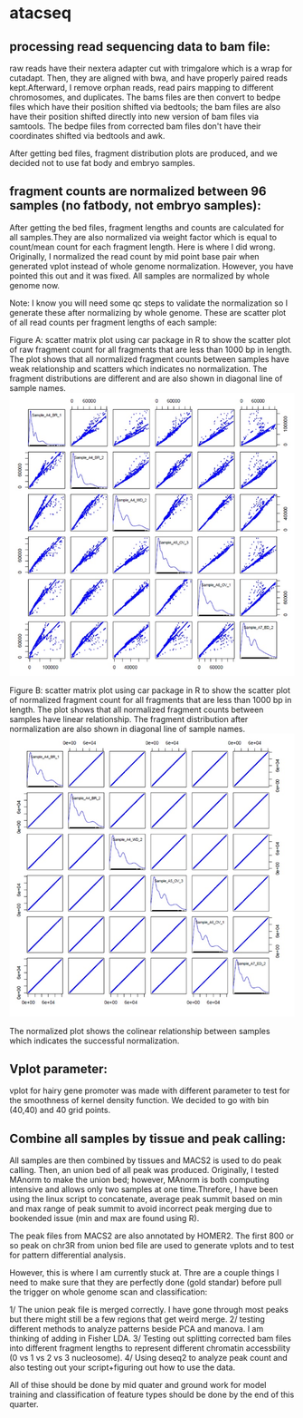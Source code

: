 # atacseq

## processing read sequencing data to bam file:

raw reads have their nextera adapter cut with trimgalore which is a wrap for cutadapt. Then, they are aligned with bwa, and have properly paired reads kept.Afterward, I remove orphan reads, read pairs mapping to different chromosomes, and duplicates. The bams files are then convert to bedpe files which have their position shifted via bedtools; the bam files are also have their position shifted directly into new version of bam files via samtools. The bedpe files from corrected bam files don't have their coordinates shifted via bedtools and awk.

After getting bed files, fragment distribution plots are produced, and we decided not to use fat body and embryo samples.

## fragment counts are normalized between 96 samples (no fatbody, not embryo samples):

After getting the bed files, fragment lengths and counts are calculated for all samples.They are also normalized via weight factor which is equal to count/mean count for each fragment length. Here is where I did wrong. Originally, I normalized the read count by mid point base pair when generated vplot instead of whole genome normalization. However, you have pointed this out and it was fixed. All samples are normalized by whole genome now. 

Note: I know you will need some qc steps to validate the normalization so I generate these after normalizing by whole genome. These are scatter plot of all read counts per fragment lengths of each sample:

Figure A: scatter matrix plot using car package in R to show the scatter plot of raw fragment count for all fragments that are less than 1000 bp in length. The plot shows that all normalized fragment counts between samples have weak relationship and scatters which indicates no normalization. The fragment distributions are different and are also shown in diagonal line of sample names.
![](rawscatterplot.jpg)

Figure B: scatter matrix plot using car package in R to show the scatter plot of normalized fragment count for all fragments that are less than 1000 bp in length. The plot shows that all normalized fragment counts between samples have linear relationship. The fragment distribution after normalization are also shown in diagonal line of sample names.
![](normalizedscatterplot.jpg)

The normalized plot shows the colinear relationship between samples which indicates the successful normalization.

## Vplot parameter: 

vplot for hairy gene promoter was made with different parameter to test for the smoothness of kernel density function. We decided to go with bin (40,40) and 40 grid points. 

## Combine all samples by tissue and peak calling:

All samples are then combined by tissues and MACS2 is used to do peak calling. Then, an union bed of all peak was produced. Originally, I tested MAnorm to make the union bed; however, MAnorm is both computing intensive and allows only two samples at one time.Threfore, I have been using the linux script to concatenate, average peak summit based on min and max range of peak summit to avoid incorrect peak merging due to bookended issue (min and max are found using R). 

The peak files from MACS2 are also annotated by HOMER2. The first 800 or so peak on chr3R from union bed file are used to generate vplots and to test for pattern differential analysis.

However, this is where I am currently stuck at. Thre are a couple things I need to make sure that they are perfectly done (gold standar) before pull the trigger on whole genome scan and classification:

1/ The union peak file is merged correctly. I have gone through most peaks but there might still be a few regions that get weird merge.
2/ testing different methods to analyze patterns beside PCA and manova. I am thinking of adding in Fisher LDA.
3/ Testing out splitting corrected bam files into different fragment lengths to represent different chromatin accessbility (0 vs 1 vs 2 vs 3 nucleosome).
4/ Using deseq2 to analyze peak count and also testing out your script+figuring out how to use the data. 

All of thise should be done by mid quater and ground work for model training and classification of feature types should be done by the end of this quarter.
